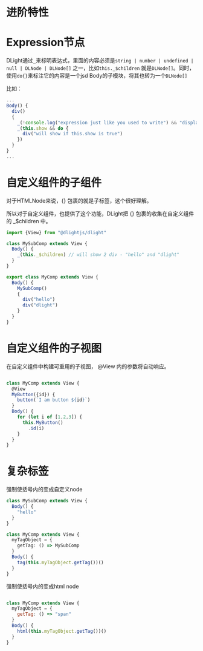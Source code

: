 # 进阶特性

# Expression节点

DLight通过`_`来标明表达式，里面的内容必须是`string | number | undefined | null | DLNode | DLNode[]` 之一，比如`this._$children` 就是`DLNode[]`。同时，使用`do{}`来标注它的内容是一个jsd Body的子模块，将其也转为一个`DLNode[]` 

比如：

```typescript
...
Body() {
  div()
  {
    _(!console.log("expression just like you used to write") && "display this sentence")
    _(this.show && do {
      div("will show if this.show is true")
    })
  }
}
...
```

# **自定义组件的子组件**

对于HTMLNode来说，{} 包裹的就是子标签，这个很好理解。

所以对于自定义组件，也提供了这个功能，DLight把 {} 包裹的收集在自定义组件的 _$children 中。

```typescript
import {View} from "@dlightjs/dlight"

class MySubComp extends View {
  Body() {
    _(this._$children) // will show 2 div - "hello" and "dlight"
  }
}

export class MyComp extends View {
  Body() {
    MySubComp()
    {
      div("hello")
      div("dlight")
    }
  }
}
```

# **自定义组件的**子视图

在自定义组件中构建可重用的子视图， @View 内的参数将自动响​​应。

```js

class MyComp extends View {
  @View
  MyButton({id}) {
    button(`I am button ${id}`)
  }
  Body() {
    for (let i of [1,2,3]) {
      this.MyButton()
        .id(i)
    }
  }
}
```

# 复杂标签

 强制使括号内的变成自定义node

```typescript
class MySubComp extends View {
  Body() {
    "hello"
  }
}

class MyComp extends View {
  myTagObject = {
    getTag: () => MySubComp
  }
  Body() {
    tag(this.myTagObject.getTag())()
  }
}
```

 强制使括号内的变成html node

```js

class MyComp extends View {
  myTagObject = {
    getTag: () => "span"
  }
  Body() {
    html(this.myTagObject.getTag())()
  }
}
```

# 